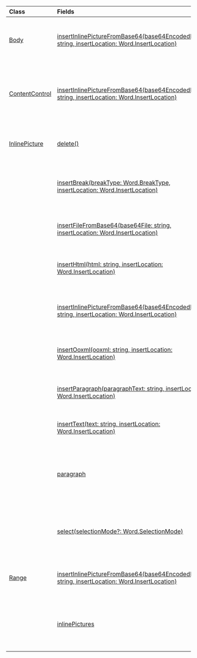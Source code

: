 | Class | Fields | Description |
|:---|:---|:---|
|[Body](/javascript/api/word/word.body)|[insertInlinePictureFromBase64(base64EncodedImage: string, insertLocation: Word.InsertLocation)](/javascript/api/word/word.body#insertinlinepicturefrombase64-base64encodedimage--insertlocation-)|Inserts a picture into the body at the specified location.|
|[ContentControl](/javascript/api/word/word.contentcontrol)|[insertInlinePictureFromBase64(base64EncodedImage: string, insertLocation: Word.InsertLocation)](/javascript/api/word/word.contentcontrol#insertinlinepicturefrombase64-base64encodedimage--insertlocation-)|Inserts an inline picture into the content control at the specified location.|
|[InlinePicture](/javascript/api/word/word.inlinepicture)|[delete()](/javascript/api/word/word.inlinepicture#delete--)|Deletes the inline picture from the document.|
||[insertBreak(breakType: Word.BreakType, insertLocation: Word.InsertLocation)](/javascript/api/word/word.inlinepicture#insertbreak-breaktype--insertlocation-)|Inserts a break at the specified location in the main document.|
||[insertFileFromBase64(base64File: string, insertLocation: Word.InsertLocation)](/javascript/api/word/word.inlinepicture#insertfilefrombase64-base64file--insertlocation-)|Inserts a document at the specified location.|
||[insertHtml(html: string, insertLocation: Word.InsertLocation)](/javascript/api/word/word.inlinepicture#inserthtml-html--insertlocation-)|Inserts HTML at the specified location.|
||[insertInlinePictureFromBase64(base64EncodedImage: string, insertLocation: Word.InsertLocation)](/javascript/api/word/word.inlinepicture#insertinlinepicturefrombase64-base64encodedimage--insertlocation-)|Inserts an inline picture at the specified location.|
||[insertOoxml(ooxml: string, insertLocation: Word.InsertLocation)](/javascript/api/word/word.inlinepicture#insertooxml-ooxml--insertlocation-)|Inserts OOXML at the specified location.|
||[insertParagraph(paragraphText: string, insertLocation: Word.InsertLocation)](/javascript/api/word/word.inlinepicture#insertparagraph-paragraphtext--insertlocation-)|Inserts a paragraph at the specified location.|
||[insertText(text: string, insertLocation: Word.InsertLocation)](/javascript/api/word/word.inlinepicture#inserttext-text--insertlocation-)|Inserts text at the specified location.|
||[paragraph](/javascript/api/word/word.inlinepicture#paragraph)|Gets the parent paragraph that contains the inline image. Read-only.|
||[select(selectionMode?: Word.SelectionMode)](/javascript/api/word/word.inlinepicture#select-selectionmode-)|Selects the inline picture. This causes Word to scroll to the selection.|
|[Range](/javascript/api/word/word.range)|[insertInlinePictureFromBase64(base64EncodedImage: string, insertLocation: Word.InsertLocation)](/javascript/api/word/word.range#insertinlinepicturefrombase64-base64encodedimage--insertlocation-)|Inserts a picture at the specified location.|
||[inlinePictures](/javascript/api/word/word.range#inlinepictures)|Gets the collection of inline picture objects in the range. Read-only.|
